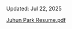 Updated: Jul 22, 2025

[Juhun Park Resume.pdf](https://github.com/user-attachments/files/21358172/Juhun.Park.Resume.pdf)
